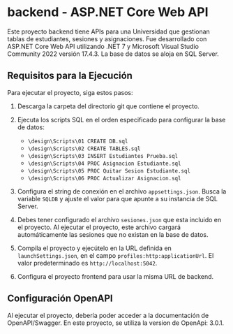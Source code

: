 # backend - ASP.NET Core Web API

Este proyecto backend tiene APIs para una Universidad que gestionan tablas de estudiantes, sesiones y asignaciones. Fue desarrollado con ASP.NET Core Web API utilizando .NET 7 y Microsoft Visual Studio Community 2022 versión 17.4.3. La base de datos se aloja en SQL Server.

## Requisitos para la Ejecución

Para ejecutar el proyecto, siga estos pasos:

1. Descarga la carpeta del directorio git que contiene el proyecto.
2. Ejecuta los scripts SQL en el orden especificado para configurar la base de datos:
   - `\design\Scripts\01 CREATE DB.sql`
   - `\design\Scripts\02 CREATE TABLES.sql`
   - `\design\Scripts\03 INSERT Estudiantes Prueba.sql`
   - `\design\Scripts\04 PROC Asignacion Estudiante.sql`
   - `\design\Scripts\05 PROC Quitar Sesion Estudiante.sql`
   - `\design\Scripts\06 PROC Actualizar Asignacion.sql`

3. Configura el string de conexión en el archivo `appsettings.json`. Busca la variable `SQLDB` y ajuste el valor para que apunte a su instancia de SQL Server.
4. Debes tener configurado el archivo `sesiones.json` que esta incluido en el proyecto. Al ejecutar el proyecto, este archivo cargará automáticamente las sesiones que no existan en la base de datos.
5. Compila el proyecto y ejecútelo en la URL definida en `launchSettings.json`, en el campo `profiles:http:applicationUrl`. El valor predeterminado es `http://localhost:5042`.
6. Configura el proyecto frontend para usar la misma URL de backend.

## Configuración OpenAPI

Al ejecutar el proyecto, debería poder acceder a la documentación de OpenAPI/Swagger. En este proyecto, se utiliza la version de OpenApi: 3.0.1.


